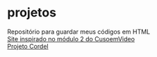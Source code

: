 # projetos
 Repositório para guardar meus códigos em HTML
 <br>
<a href = "https://yurilohan.github.io/projetos/!CursoEmVideo/Módulo2-Cursoemvideo-Site/index.html " target ="_blank">Site inspirado no módulo 2 do CusoemVideo</a>
<br>
<a href = "https://yurilohan.github.io/projetos/!CursoEmVideo/Módulo3_cordel/index.html" target ="_blank">Projeto Cordel</a>